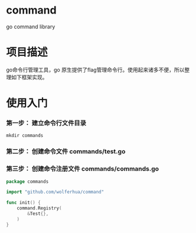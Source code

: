 # command
go command library

# 项目描述

go命令行管理工具，go 原生提供了flag管理命令行。使用起来诸多不便，所以整理如下框架实现。

# 使用入门

### 第一步： 建立命令行文件目录

```shell
mkdir commands
```

### 第二步： 创建命令文件 commands/test.go


### 第三步： 创建命令注册文件 commands/commands.go

```go
package commands

import "github.com/wolferhua/command"

func init() {
	command.Registry(
		&Test{},
	)
}
```




